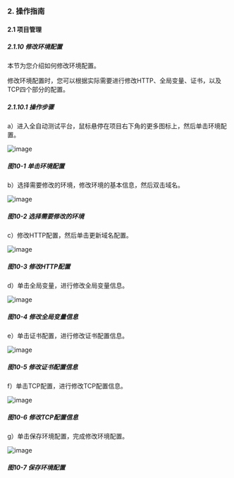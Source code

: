 ### 2. 操作指南

#### 2.1 项目管理

##### 2.1.10 修改环境配置

本节为您介绍如何修改环境配置。

修改环境配置时，您可以根据实际需要进行修改HTTP、全局变量、证书，以及TCP四个部分的配置。

##### 2.1.10.1 操作步骤

a）进入全自动测试平台，鼠标悬停在项目右下角的更多图标上，然后单击环境配置。

![image](https://user-images.githubusercontent.com/79617492/184099870-49a931d5-a4b9-4f71-bbac-bacdff1aad34.png)

##### 图10-1 单击环境配置

b）选择需要修改的环境，修改环境的基本信息，然后双击域名。

![image](https://user-images.githubusercontent.com/79617492/184099877-f27c614f-cc48-423d-96d0-16b25442ae80.png)

##### 图10-2 选择需要修改的环境

c）修改HTTP配置，然后单击更新域名配置。

![image](https://user-images.githubusercontent.com/79617492/184099884-7205073d-0d4f-4c8e-995b-a202a1763f52.png)

##### 图10-3 修改HTTP配置

d）单击全局变量，进行修改全局变量信息。

![image](https://user-images.githubusercontent.com/79617492/184099899-a1f7c380-47ef-497d-82f5-3740d7db09fa.png)

##### 图10-4 修改全局变量信息

e）单击证书配置，进行修改证书配置信息。

![image](https://user-images.githubusercontent.com/79617492/184099912-6a3ec7b1-6bc9-44b7-b1aa-93545235a410.png)

##### 图10-5 修改证书配置信息

f）单击TCP配置，进行修改TCP配置信息。

![image](https://user-images.githubusercontent.com/79617492/184099945-f119b5a3-d417-4698-a335-9026d19828c2.png)

##### 图10-6 修改TCP配置信息

g）单击保存环境配置，完成修改环境配置。

![image](https://user-images.githubusercontent.com/79617492/184099957-01589ece-392a-4360-b613-8583f6d272f6.png)

##### 图10-7 保存环境配置
